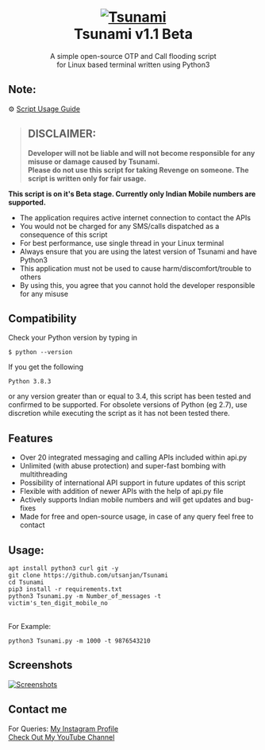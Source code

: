 <h1 align="center">
  <br>
  <a href="https://github.com/utsanjan/Tsunami">
  <img src="https://1.bp.blogspot.com/-YJ0yHTgNa6c/YD4gkSYeWCI/AAAAAAAAbVo/Px7ODVFOEtkMGQ9F1m-X8xkceDya22BFwCLcBGAsYHQ/w200-h200/Tsunami.png"
  alt="Tsunami">
  </a><br>
  Tsunami v1.1 Beta
  <br>
</h1>


<p align="center">A simple open-source OTP and Call flooding script<br>for Linux based terminal written using Python3</p>

## Note:
⚙ [Script Usage Guide](https://github.com/utsanjan/Tsunami#usage)

> ## DISCLAIMER:
> **Developer will not be liable and will not become
responsible for any misuse or damage caused by Tsunami.**  
**Please do not use this script for taking Revenge on someone. The script is written only for fair usage.**

**This script is on it's Beta stage. Currently only Indian Mobile numbers are supported.**


- The application requires active internet connection to contact the APIs
- You would not be charged for any SMS/calls dispatched as a consequence of this script
- For best performance, use single thread in your Linux terminal
- Always ensure that you are using the latest version of Tsunami and have Python3
- This application must not be used to cause harm/discomfort/trouble to others
- By using this, you agree that you cannot hold the developer responsible for any misuse

## Compatibility
Check your Python version by typing in
```shell script
$ python --version
```
If you get the following
```shell script
Python 3.8.3
```
or any version greater than or equal to 3.4, this script has been tested and confirmed to be supported. For obsolete versions of Python (eg 2.7), use discretion while executing the script as it has not been tested there.

## Features

- Over 20 integrated messaging and calling APIs included within api.py
- Unlimited (with abuse protection) and super-fast bombing with multithreading
- Possibility of international API support in future updates of this script
- Flexible with addition of newer APIs with the help of api.py file
- Actively supports Indian mobile numbers and will get updates and bug-fixes
- Made for free and open-source usage, in case of any query feel free to contact

## Usage:

```
apt install python3 curl git -y
git clone https://github.com/utsanjan/Tsunami
cd Tsunami
pip3 install -r requirements.txt
python3 Tsunami.py -m Number_of_messages -t victim's_ten_digit_mobile_no
```
<br>For Example:<br>

```
python3 Tsunami.py -m 1000 -t 9876543210
```
## Screenshots
<a href="https://1.bp.blogspot.com/-Uyd4gfFDm_4/YEDJABmxjRI/AAAAAAAAbdg/3Uwn46de_xAClieZSkD-dvKWEe4CXt3cwCLcBGAsYHQ/s0/Tsunami.png"><img alt="Screenshots" title="Screenshots" src="https://1.bp.blogspot.com/-k7yXi8aHCq4/YEDIEZMEtCI/AAAAAAAAbdY/4zCVxiYv-aAF7FSVyGhnvDa5xQp5IDihgCLcBGAsYHQ/w400-h297/Tsunami.png"/></a>

## Contact me  

For Queries: [My Instagram Profile](https://www.instagram.com/utsanjan/)  
[Check Out My YouTube Channel](https://www.youtube.com/DopeSatan)

